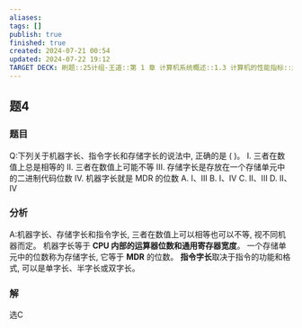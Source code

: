```yaml
---
aliases: 
tags: []
publish: true
finished: true
created: 2024-07-21 00:54
updated: 2024-07-22 19:12
TARGET DECK: 刷题::25计组-王道::第 1 章 计算机系统概述::1.3 计算机的性能指标::题4
---
```


## 题4
### 题目
Q:下列关于机器字长、指令字长和存储字长的说法中, 正确的是 ( )。
I. 三者在数值上总是相等的
II. 三者在数值上可能不等
III. 存储字长是存放在一个存储单元中的二进制代码位数
IV. 机器字长就是 MDR 的位数
A. I、III B. I、IV C. II、III D. II、IV
### 分析
A:机器字长、存储字长和指令字长, 三者在数值上可以相等也可以不等, 视不同机器而定。
机器字长等于 **CPU 内部的运算器位数和通用寄存器宽度**。
一个存储单元中的位数称为存储字长, 它等于 **MDR** 的位数。
**指令字长**取决于指令的功能和格式, 可以是单字长、半字长或双字长。
### 解
选C
<!--ID: 1721674773005-->

